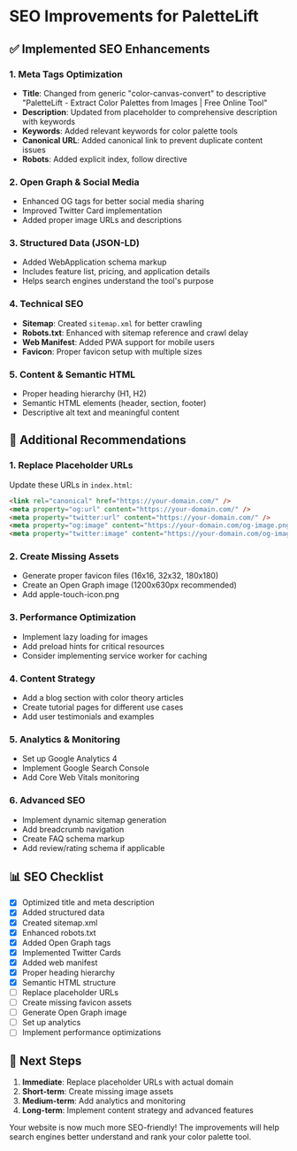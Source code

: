 # SEO Improvements for PaletteLift

## ✅ Implemented SEO Enhancements

### 1. **Meta Tags Optimization**

- **Title**: Changed from generic "color-canvas-convert" to descriptive "PaletteLift - Extract Color Palettes from Images | Free Online Tool"
- **Description**: Updated from placeholder to comprehensive description with keywords
- **Keywords**: Added relevant keywords for color palette tools
- **Canonical URL**: Added canonical link to prevent duplicate content issues
- **Robots**: Added explicit index, follow directive

### 2. **Open Graph & Social Media**

- Enhanced OG tags for better social media sharing
- Improved Twitter Card implementation
- Added proper image URLs and descriptions

### 3. **Structured Data (JSON-LD)**

- Added WebApplication schema markup
- Includes feature list, pricing, and application details
- Helps search engines understand the tool's purpose

### 4. **Technical SEO**

- **Sitemap**: Created `sitemap.xml` for better crawling
- **Robots.txt**: Enhanced with sitemap reference and crawl delay
- **Web Manifest**: Added PWA support for mobile users
- **Favicon**: Proper favicon setup with multiple sizes

### 5. **Content & Semantic HTML**

- Proper heading hierarchy (H1, H2)
- Semantic HTML elements (header, section, footer)
- Descriptive alt text and meaningful content

## 🔧 Additional Recommendations

### 1. **Replace Placeholder URLs**

Update these URLs in `index.html`:

```html
<link rel="canonical" href="https://your-domain.com/" />
<meta property="og:url" content="https://your-domain.com/" />
<meta property="twitter:url" content="https://your-domain.com/" />
<meta property="og:image" content="https://your-domain.com/og-image.png" />
<meta property="twitter:image" content="https://your-domain.com/og-image.png" />
```

### 2. **Create Missing Assets**

- Generate proper favicon files (16x16, 32x32, 180x180)
- Create an Open Graph image (1200x630px recommended)
- Add apple-touch-icon.png

### 3. **Performance Optimization**

- Implement lazy loading for images
- Add preload hints for critical resources
- Consider implementing service worker for caching

### 4. **Content Strategy**

- Add a blog section with color theory articles
- Create tutorial pages for different use cases
- Add user testimonials and examples

### 5. **Analytics & Monitoring**

- Set up Google Analytics 4
- Implement Google Search Console
- Add Core Web Vitals monitoring

### 6. **Advanced SEO**

- Implement dynamic sitemap generation
- Add breadcrumb navigation
- Create FAQ schema markup
- Add review/rating schema if applicable

## 📊 SEO Checklist

- [x] Optimized title and meta description
- [x] Added structured data
- [x] Created sitemap.xml
- [x] Enhanced robots.txt
- [x] Added Open Graph tags
- [x] Implemented Twitter Cards
- [x] Added web manifest
- [x] Proper heading hierarchy
- [x] Semantic HTML structure
- [ ] Replace placeholder URLs
- [ ] Create missing favicon assets
- [ ] Generate Open Graph image
- [ ] Set up analytics
- [ ] Implement performance optimizations

## 🚀 Next Steps

1. **Immediate**: Replace placeholder URLs with actual domain
2. **Short-term**: Create missing image assets
3. **Medium-term**: Add analytics and monitoring
4. **Long-term**: Implement content strategy and advanced features

Your website is now much more SEO-friendly! The improvements will help search engines better understand and rank your color palette tool.
